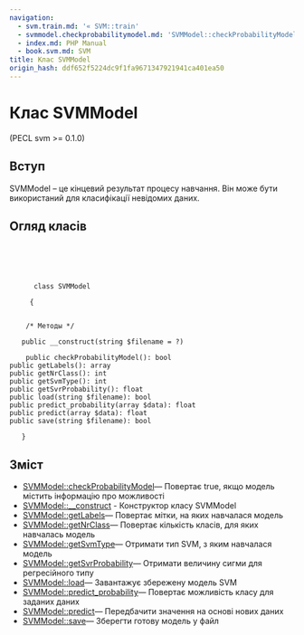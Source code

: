 ```yaml
---
navigation:
  - svm.train.md: '« SVM::train'
  - svmmodel.checkprobabilitymodel.md: 'SVMModel::checkProbabilityModel »'
  - index.md: PHP Manual
  - book.svm.md: SVM
title: Клас SVMModel
origin_hash: ddf652f5224dc9f1fa9671347921941ca401ea50
---
```

# Клас SVMModel

(PECL svm >= 0.1.0)

## Вступ

SVMModel – це кінцевий результат процесу навчання. Він може бути використаний для класифікації невідомих даних.

## Огляд класів

```classsynopsis


    
    
     
      class SVMModel
     
     {
    

    /* Методы */
    
   public __construct(string $filename = ?)

    public checkProbabilityModel(): bool
public getLabels(): array
public getNrClass(): int
public getSvmType(): int
public getSvrProbability(): float
public load(string $filename): bool
public predict_probability(array $data): float
public predict(array $data): float
public save(string $filename): bool

   }
```

## Зміст

-   [SVMModel::checkProbabilityModel](svmmodel.checkprobabilitymodel.md)— Повертає true, якщо модель містить інформацію про можливості
-   [SVMModel::\_\_construct](svmmodel.construct.md) \- Конструктор класу SVMModel
-   [SVMModel::getLabels](svmmodel.getlabels.md)— Повертає мітки, на яких навчалася модель
-   [SVMModel::getNrClass](svmmodel.getnrclass.md)— Повертає кількість класів, для яких навчалась модель
-   [SVMModel::getSvmType](svmmodel.getsvmtype.md)— Отримати тип SVM, з яким навчалася модель
-   [SVMModel::getSvrProbability](svmmodel.getsvrprobability.md)— Отримати величину сигми для регресійного типу
-   [SVMModel::load](svmmodel.load.md)— Завантажує збережену модель SVM
-   [SVMModel::predict\_probability](svmmodel.predict-probability.md)— Повертає можливість класу для заданих даних
-   [SVMModel::predict](svmmodel.predict.md)— Передбачити значення на основі нових даних
-   [SVMModel::save](svmmodel.save.md)— Зберегти готову модель у файл
